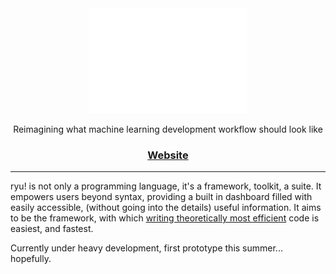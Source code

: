 <div align="center">

<picture>
  <source media="(prefers-color-scheme: light)" srcset="/ryu!.png" />
  <img alt="tiny corp logo" src="/ryu!.png" width="50%" height="50%" />
</picture>

Reimagining what machine learning development workflow should look like

<h3>

[Website](https://ryulang.com/)

</h3>
</div>

---

ryu! is not only a programming language, it's a framework, toolkit, a suite. It empowers users beyond syntax, providing a built in dashboard filled with easily accessible, (without going into the details) useful information. It aims to be the framework, with which [writing theoretically most efficient](https://medium.com/@noahbean3396/the-future-of-ai-compute-deepseeks-ptx-innovation-and-what-it-means-for-nvidia-f501b7a0f58e) code is easiest, and fastest.

Currently under heavy development, first prototype this summer... hopefully.
